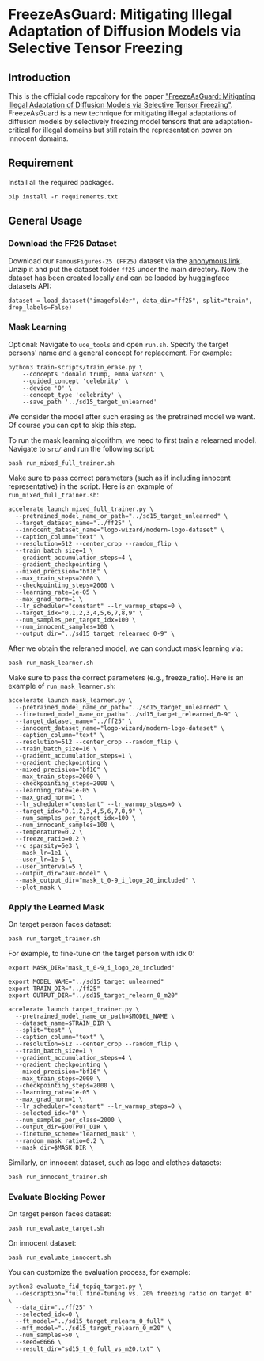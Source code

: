 # FreezeAsGuard: Mitigating Illegal Adaptation of Diffusion Models via Selective Tensor Freezing

## Introduction
This is the official code repository for the paper ["FreezeAsGuard: Mitigating Illegal Adaptation of Diffusion Models via Selective Tensor Freezing"](https://arxiv.org/pdf/2405.17472). FreezeAsGuard is a new technique for mitigating illegal adaptations of diffusion models by selectively freezing model tensors that are adaptation-critical for illegal domains but still retain the representation power on innocent domains.

## Requirement
Install all the required packages.
```
pip install -r requirements.txt
```

## General Usage

### Download the FF25 Dataset
Download our `FamousFigures-25 (FF25)` dataset via the [anonymous link](https://pub-9dad475c5318471bb9941734361d67d5.r2.dev/ff25.zip). Unzip it and put the dataset folder `ff25` under the main directory. Now the dataset has been created locally and can be loaded by huggingface datasets API:
```
dataset = load_dataset("imagefolder", data_dir="ff25", split="train", drop_labels=False)
```

### Mask Learning

Optional: Navigate to `uce_tools` and open `run.sh`. Specify the target persons' name and a general concept for replacement. For example:
```
python3 train-scripts/train_erase.py \
    --concepts 'donald trump, emma watson' \
    --guided_concept 'celebrity' \
    --device '0' \
    --concept_type 'celebrity' \
    --save_path '../sd15_target_unlearned'
```
We consider the model after such erasing as the pretrained model we want. Of course you can opt to skip this step.

To run the mask learning algorithm, we need to first train a relearned model. Navigate to `src/` and run the following script: 
```
bash run_mixed_full_trainer.sh
```
Make sure to pass correct parameters (such as if including innocent representative) in the script. Here is an example of `run_mixed_full_trainer.sh`:
```
accelerate launch mixed_full_trainer.py \
  --pretrained_model_name_or_path="../sd15_target_unlearned" \
  --target_dataset_name="../ff25" \
  --innocent_dataset_name="logo-wizard/modern-logo-dataset" \
  --caption_column="text" \
  --resolution=512 --center_crop --random_flip \
  --train_batch_size=1 \
  --gradient_accumulation_steps=4 \
  --gradient_checkpointing \
  --mixed_precision="bf16" \
  --max_train_steps=2000 \
  --checkpointing_steps=2000 \
  --learning_rate=1e-05 \
  --max_grad_norm=1 \
  --lr_scheduler="constant" --lr_warmup_steps=0 \
  --target_idx="0,1,2,3,4,5,6,7,8,9" \
  --num_samples_per_target_idx=100 \
  --num_innocent_samples=100 \
  --output_dir="../sd15_target_relearned_0-9" \
```

After we obtain the releraned model, we can conduct mask learning via:
```
bash run_mask_learner.sh
```
Make sure to pass the correct parameters (e.g., freeze_ratio). Here is an example of `run_mask_learner.sh`:

```
accelerate launch mask_learner.py \
  --pretrained_model_name_or_path="../sd15_target_unlearned" \
  --finetuned_model_name_or_path="../sd15_target_relearned_0-9" \
  --target_dataset_name="../ff25" \
  --innocent_dataset_name="logo-wizard/modern-logo-dataset" \
  --caption_column="text" \
  --resolution=512 --center_crop --random_flip \
  --train_batch_size=16 \
  --gradient_accumulation_steps=1 \
  --gradient_checkpointing \
  --mixed_precision="bf16" \
  --max_train_steps=2000 \
  --checkpointing_steps=2000 \
  --learning_rate=1e-05 \
  --max_grad_norm=1 \
  --lr_scheduler="constant" --lr_warmup_steps=0 \
  --target_idx="0,1,2,3,4,5,6,7,8,9" \
  --num_samples_per_target_idx=100 \
  --num_innocent_samples=100 \
  --temperature=0.2 \
  --freeze_ratio=0.2 \
  --c_sparsity=5e3 \
  --mask_lr=1e1 \
  --user_lr=1e-5 \
  --user_interval=5 \
  --output_dir="aux-model" \
  --mask_output_dir="mask_t_0-9_i_logo_20_included" \
  --plot_mask \
```

### Apply the Learned Mask
On target person faces dataset:
```
bash run_target_trainer.sh
```
For example, to fine-tune on the target person with idx 0:
```
export MASK_DIR="mask_t_0-9_i_logo_20_included"

export MODEL_NAME="../sd15_target_unlearned"
export TRAIN_DIR="../ff25"
export OUTPUT_DIR="../sd15_target_relearn_0_m20"

accelerate launch target_trainer.py \
  --pretrained_model_name_or_path=$MODEL_NAME \
  --dataset_name=$TRAIN_DIR \
  --split="test" \
  --caption_column="text" \
  --resolution=512 --center_crop --random_flip \
  --train_batch_size=1 \
  --gradient_accumulation_steps=4 \
  --gradient_checkpointing \
  --mixed_precision="bf16" \
  --max_train_steps=2000 \
  --checkpointing_steps=2000 \
  --learning_rate=1e-05 \
  --max_grad_norm=1 \
  --lr_scheduler="constant" --lr_warmup_steps=0 \
  --selected_idx="0" \
  --num_samples_per_class=2000 \
  --output_dir=$OUTPUT_DIR \
  --finetune_scheme="learned_mask" \
  --random_mask_ratio=0.2 \
  --mask_dir=$MASK_DIR \
```

Similarly, on innocent dataset, such as logo and clothes datasets:
```
bash run_innocent_trainer.sh
```

### Evaluate Blocking Power
On target person faces dataset:
```
bash run_evaluate_target.sh
```
On innocent dataset:
```
bash run_evaluate_innocent.sh
```
You can customize the evaluation process, for example:
```
python3 evaluate_fid_topiq_target.py \
  --description="full fine-tuning vs. 20% freezing ratio on target 0" \
  --data_dir="../ff25" \
  --selected_idx=0 \
  --ft_model="../sd15_target_relearn_0_full" \
  --mft_model="../sd15_target_relearn_0_m20" \
  --num_samples=50 \
  --seed=6666 \
  --result_dir="sd15_t_0_full_vs_m20.txt" \
```
